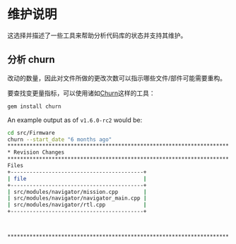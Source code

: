 # 维护说明

这选择并描述了一些工具来帮助分析代码库的状态并支持其维护。

## 分析 churn

改动的数量，因此对文件所做的更改次数可以指示哪些文件/部件可能需要重构。

要查找变更量指标，可以使用诸如[Churn](https://github.com/danmayer/churn)这样的工具：

```sh
gem install churn
```

An example output as of `v1.6.0-rc2` would be:

```sh
cd src/Firmware
churn --start_date "6 months ago"
**********************************************************************
* Revision Changes
**********************************************************************
Files
+------------------------------------------+
| file                                     |
+------------------------------------------+
| src/modules/navigator/mission.cpp        |
| src/modules/navigator/navigator_main.cpp |
| src/modules/navigator/rtl.cpp            |
+------------------------------------------+



**********************************************************************
```
